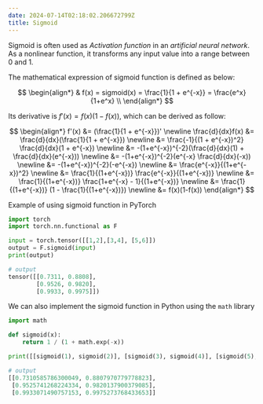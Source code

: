 ```yaml
---
date: 2024-07-14T02:18:02.206672799Z
title: Sigmoid
---
```


Sigmoid is often used as *Activation function* in an *artificial neural network*. As a nonlinear function, it transforms any input value into a range between 0 and 1.

The mathematical expression of sigmoid function is defined as below:

$$
\begin{align*}
& f(x) = sigmoid(x) = \frac{1}{1 + e^{-x}} = \frac{e^x}{1+e^x} \\
\end{align*}
$$

Its derivative is $f'(x) = f(x)(1-f(x))$, which can be derived as follow:

$$
\begin{align*}
f'(x) &= (\frac{1}{1 + e^{-x}})' \newline
\frac{d}{dx}f(x) &= \frac{d}{dx}(\frac{1}{1 + e^{-x}}) \newline
  &= \frac{-1}{(1 + e^{-x})^2} \frac{d}{dx}(1 + e^{-x}) \newline
  &= -(1+e^{-x})^{-2}(\frac{d}{dx}(1) + \frac{d}{dx}(e^{-x})) \newline
  &= -(1+e^{-x})^{-2}(e^{-x} \frac{d}{dx}(-x)) \newline
  &= -(1+e^{-x})^{-2}(-e^{-x}) \newline
  &= \frac{e^{-x}}{(1+e^{-x})^2} \newline
  &= \frac{1}{(1+e^{-x})} \frac{e^{-x}}{(1+e^{-x})} \newline
  &= \frac{1}{(1+e^{-x})} \frac{1+e^{-x} - 1}{(1+e^{-x})} \newline
  &= \frac{1}{(1+e^{-x})} (1 - \frac{1}{(1+e^{-x})}) \newline
  &= f(x)(1-f(x))
\end{align*}
$$

Example of using sigmoid function in PyTorch

```python
import torch
import torch.nn.functional as F

input = torch.tensor([[1,2],[3,4], [5,6]])
output = F.sigmoid(input)
print(output)

# output
tensor([[0.7311, 0.8808],
        [0.9526, 0.9820],
        [0.9933, 0.9975]])
```

We can also implement the sigmoid function in Python using the `math` library

```python
import math

def sigmoid(x):
    return 1 / (1 + math.exp(-x))

print([[sigmoid(1), sigmoid(2)], [sigmoid(3), sigmoid(4)], [sigmoid(5), sigmoid(6)]])

# output
[[0.7310585786300049, 0.8807970779778823], 
 [0.9525741268224334, 0.9820137900379085], 
 [0.9933071490757153, 0.9975273768433653]]
```
